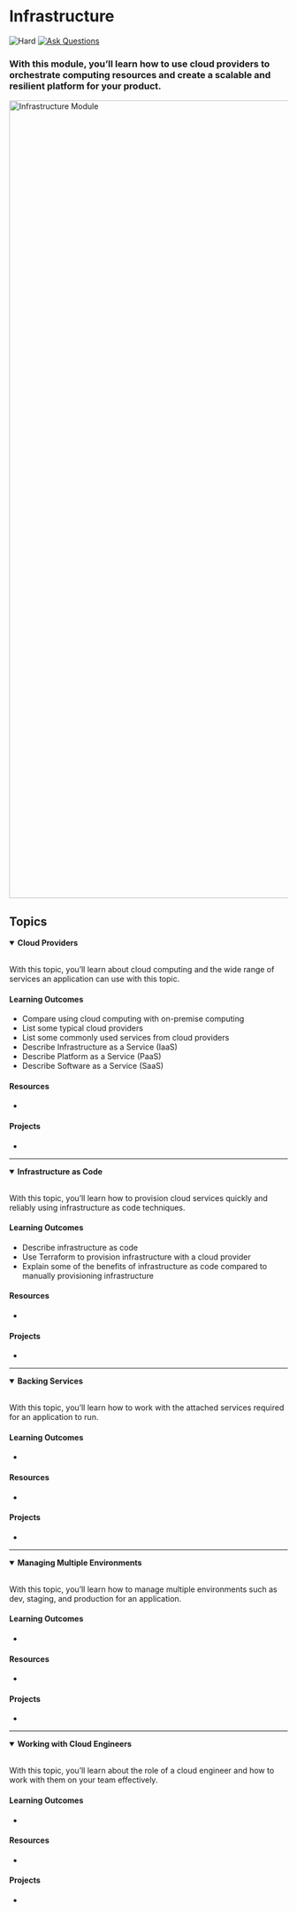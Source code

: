# Infrastructure

![Hard](https://img.shields.io/badge/Difficulty-◆%20Hard-black?style=flat-square)
<a href="https://github.com/engineerkit/engineerkit/discussions">![Ask Questions](https://img.shields.io/badge/Ask%20Questions%20-blue.svg?style=flat-square&logo=discourse&logoWidth=15&labelColor=555&color=4d51cc)</a>

### With this module, you’ll learn how to use cloud providers to orchestrate computing resources and create a scalable and resilient platform for your product.

<img width="1440" alt="Infrastructure Module" src="https://user-images.githubusercontent.com/894178/138357403-29c2f0ab-0ade-4f72-ab1e-6a29932f8eba.png">

## Topics

<details open>
   <summary><b>Cloud Providers</b></summary><br/>

   With this topic, you’ll learn about cloud computing and the wide range of services an application can use with this topic.
   
   #### Learning Outcomes
   * Compare using cloud computing with on-premise computing
   * List some typical cloud providers
   * List some commonly used services from cloud providers
   * Describe Infrastructure as a Service (IaaS)
   * Describe Platform as a Service (PaaS)
   * Describe Software as a Service (SaaS)

   #### Resources
   * 

   #### Projects
   *
</details>

----

<details open>
   <summary><b>Infrastructure as Code</b></summary><br/>

   With this topic, you’ll learn how to provision cloud services quickly and reliably using infrastructure as code techniques.
   
   #### Learning Outcomes
   * Describe infrastructure as code
   * Use Terraform to provision infrastructure with a cloud provider
   * Explain some of the benefits of infrastructure as code compared to manually provisioning infrastructure

   #### Resources
   * 

   #### Projects
   *
</details>

----

<details open>
   <summary><b>Backing Services</b></summary><br/>

   With this topic, you’ll learn how to work with the attached services required for an application to run.
   
   #### Learning Outcomes
   * 

   #### Resources
   * 

   #### Projects
   *
</details>

----

<details open>
   <summary><b>Managing Multiple Environments</b></summary><br/>

   With this topic, you’ll learn how to manage multiple environments such as dev, staging, and production for an application.
   
   #### Learning Outcomes
   * 

   #### Resources
   * 

   #### Projects
   *
</details>

----

<details open>
   <summary><b>Working with Cloud Engineers</b></summary><br/>

   With this topic, you’ll learn about the role of a cloud engineer and how to work with them on your team effectively.
   
   #### Learning Outcomes
   * 

   #### Resources
   * 

   #### Projects
   *
</details>
